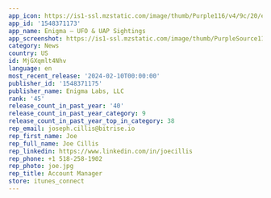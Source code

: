```yaml
---
app_icon: https://is1-ssl.mzstatic.com/image/thumb/Purple116/v4/9c/20/ee/9c20eede-2a90-ac2e-6b62-cff77dfe9183/AppIcon-0-1x_U007emarketing-0-7-0-85-220-0.png/1024x1024bb.png
app_id: '1548371173'
app_name: Enigma — UFO & UAP Sightings
app_screenshot: https://is1-ssl.mzstatic.com/image/thumb/PurpleSource116/v4/a2/ba/2f/a2ba2f75-500e-af98-1083-ba6df900e1b4/cf2a139f-3c0c-455e-add0-f30bda5bc4e4_2.jpg/1284x2778bb.png
category: News
country: US
id: MjGXqmlt4Nhv
language: en
most_recent_release: '2024-02-10T00:00:00'
publisher_id: '1548371175'
publisher_name: Enigma Labs, LLC
rank: '45'
release_count_in_past_year: '40'
release_count_in_past_year_category: 9
release_count_in_past_year_top_in_category: 38
rep_email: joseph.cillis@bitrise.io
rep_first_name: Joe
rep_full_name: Joe Cillis
rep_linkedin: https://www.linkedin.com/in/joecillis
rep_phone: +1 518-258-1902
rep_photo: joe.jpg
rep_title: Account Manager
store: itunes_connect
---
```

